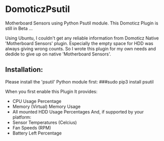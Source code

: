 # DomoticzPsutil

Motherboard Sensors using Python Psutil module.
This Domoticz Plugin is still in Beta ...

Using Ubuntu, I couldn't get any reliable information from Domoticz Native 'Motherboard Sensors' plugin. Especially the empty space for HDD was always giving wrong counts. So I wrote this plugin for my own needs and dedide to give up on native 'Motherboard Sensors'.

## Installation:
Please install the 'psutil' Python module first:
###sudo pip3 install psutil

When you first enable this Plugin It provides:
- CPU Usage Percentage
- Memory (Virtual) Memory Usage
- All mounted HDD Usage Percentages
And, if supported by your platform:
- Sensor Temperatures (Celcius)
- Fan Speeds (RPM)
- Battery Left Percentage


